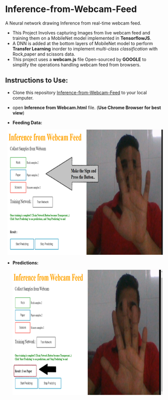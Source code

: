 # Inference-from-Webcam-Feed
A Neural network drawing Inference from real-time webcam feed. 

- This Project Involves capturing Images from live webcam feed and training them on a MobileNet model implemented in __TensorflowJS__.
- A DNN is added at the bottom layers of MobileNet model to perform __Transfer Learning__ inorder to implement _multi-class classification_ with Rock,paper and scissors data. 
- This project uses a __webcam.js__ file Open-sourced by __GOOGLE__ to simplify the operations handling webcam feed from browsers.

## Instructions to Use:
- Clone this repository [Inference-from-Webcam-Feed](https://github.com/Hardly-Human/Inference-from-Webcam-Feed.git) to your local computer.
- open __Inference from Webcam.html__ file. (__Use Chrome Browser for best view__)


- __Feeding Data:__

<pre>
 <img src = "https://raw.githubusercontent.com/Hardly-Human/Inference-from-Webcam-Feed/master/paper.png" width = "600" height= "400">     <img src = "https://raw.githubusercontent.com/Hardly-Human/Inference-from-Webcam-Feed/master/rock.png" width = "600" height= "400">     <img src = "https://raw.githubusercontent.com/Hardly-Human/Inference-from-Webcam-Feed/master/scissors.png" width = "600" height= "400">
</pre>


- __Predictions:__

  <img src = "https://raw.githubusercontent.com/Hardly-Human/Inference-from-Webcam-Feed/master/prediction.png" width = "600" height= "400">
